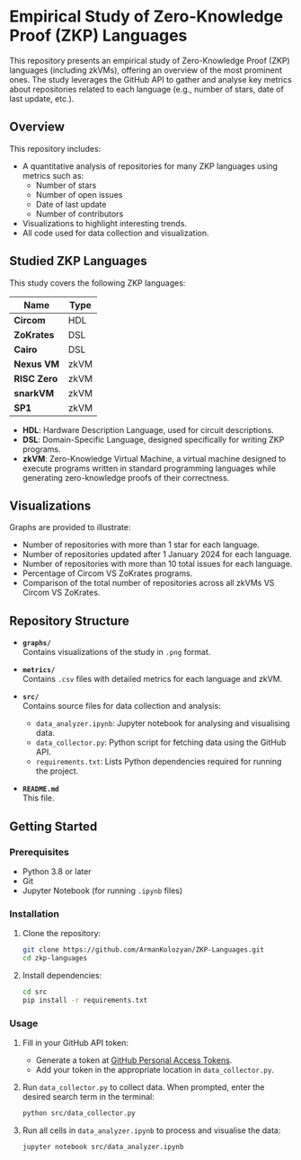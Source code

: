 # Empirical Study of Zero-Knowledge Proof (ZKP) Languages
This repository presents an empirical study of Zero-Knowledge Proof (ZKP) languages (including zkVMs), offering an overview of the most prominent ones. The study leverages the GitHub API to gather and analyse key metrics about repositories related to each language (e.g., number of stars, date of last update, etc.).

## Overview

This repository includes:

- A quantitative analysis of repositories for many ZKP languages using metrics such as:
    - Number of stars
    - Number of open issues
    - Date of last update
    - Number of contributors
- Visualizations to highlight interesting trends.
- All code used for data collection and visualization.

## Studied ZKP Languages

This study covers the following ZKP languages:

| Name          | Type       |
|---------------|------------|
| **Circom**    | HDL        |
| **ZoKrates**  | DSL        |
| **Cairo**     | DSL        |
| **Nexus VM**  | zkVM       |
| **RISC Zero** | zkVM       |
| **snarkVM**   | zkVM       |
| **SP1**       | zkVM       |

- **HDL**: Hardware Description Language, used for circuit descriptions.
- **DSL**: Domain-Specific Language, designed specifically for writing ZKP programs.
- **zkVM**: Zero-Knowledge Virtual Machine, a virtual machine designed to execute programs written in standard programming languages while generating zero-knowledge proofs of their correctness.

## Visualizations

Graphs are provided to illustrate:
- Number of repositories with more than 1 star for each language.
- Number of repositories updated after 1 January 2024 for each language.
- Number of repositories with more than 10 total issues for each language.
- Percentage of Circom VS ZoKrates programs.
- Comparison of the total number of repositories across all zkVMs VS Circom VS ZoKrates.

## Repository Structure

- **`graphs/`**  
  Contains visualizations of the study in `.png` format.
- **`metrics/`**  
  Contains `.csv` files with detailed metrics for each language and zkVM.

- **`src/`**  
  Contains source files for data collection and analysis:
  - `data_analyzer.ipynb`: Jupyter notebook for analysing and visualising data.
  - `data_collector.py`: Python script for fetching data using the GitHub API.
  - `requirements.txt`: Lists Python dependencies required for running the project.

- **`README.md`**  
  This file.

## Getting Started

### Prerequisites
- Python 3.8 or later
- Git
- Jupyter Notebook (for running `.ipynb` files)

### Installation
1. Clone the repository:
   ```bash
   git clone https://github.com/ArmanKolozyan/ZKP-Languages.git
   cd zkp-languages
   ```
2. Install dependencies:
   ```bash
   cd src
   pip install -r requirements.txt
   ```

### Usage
1. Fill in your GitHub API token:
   - Generate a token at [GitHub Personal Access Tokens](https://github.com/settings/tokens).
   - Add your token in the appropriate location in `data_collector.py`.

2. Run `data_collector.py` to collect data. When prompted, enter the desired search term in the terminal:
   ```bash
   python src/data_collector.py
   ```

3. Run all cells in `data_analyzer.ipynb` to process and visualise the data:
   ```bash
   jupyter notebook src/data_analyzer.ipynb
   ```